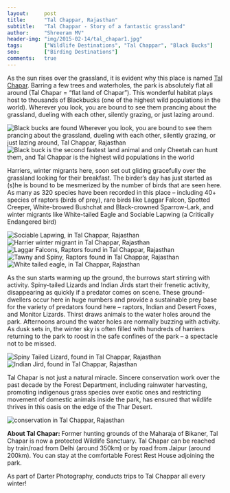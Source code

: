 ```yaml
---
layout:     post
title:      "Tal Chappar, Rajasthan"
subtitle:   "Tal Chappar - Story of a fantastic grassland"
author:     "Shreeram MV"
header-img: "img/2015-02-14/tal_chapar1.jpg"
tags:       ["Wildlife Destinations", "Tal Chappar", "Black Bucks"]
seo:		["Birding Destinations"]
comments:   true
---
```


<p> As the sun rises over the grassland, it is evident why this place is named <a href="http://www.wilderhood.com/destination/Tal%20Chappar" target="_blank">Tal Chapar</a>. Barring a few trees and waterholes, the park is absolutely flat all around (Tal Chapar = “flat land of Chapar”). This wonderful habitat plays host to thousands of Blackbucks (one of the highest wild populations in the world). Wherever you look, you are bound to see them prancing about the grassland, dueling with each other, silently grazing, or just lazing around. </p>


<img src="{{ site.baseurl }}/img/2015-02-14/tal_chapar2.jpg"  alt="Black bucks are found Wherever you look, you are bound to see them prancing about the grassland, dueling with each other, silently grazing, or just lazing around, Tal Chappar, Rajasthan">

<img src="{{ site.baseurl }}/img/2015-02-14/tal_chapar3.jpg"  alt="Black buck is the second fastest land animal and only Cheetah can hunt them, and Tal Chappar is the highest wild populations in the world">

<p>Harriers, winter migrants here, soon set out gliding gracefully over the grassland looking for their breakfast. The birder’s day has just started as (s)he is bound to be mesmerized by the number of birds that are seen here. As many as 320 species have been recorded in this place – including 40+ species of raptors (birds of prey), rare birds like Laggar Falcon, Spotted Creeper, White-browed Bushchat and Black-crowned Sparrow-Lark, and winter migrants like White-tailed Eagle and Sociable Lapwing (a Critically Endangered bird)</p>

<img src="{{ site.baseurl }}/img/2015-02-14/tal_chapar4.jpg"  alt="Sociable Lapwing, in Tal Chappar, Rajasthan">

<img src="{{ site.baseurl }}/img/2015-02-14/tal_chapar5.jpg"  alt="Harrier winter migrant in Tal Chappar, Rajasthan">

<img src="{{ site.baseurl }}/img/2015-02-14/tal_chapar6.jpg"  alt="Laggar Falcons, Raptors found in Tal Chappar, Rajasthan">

<img src="{{ site.baseurl }}/img/2015-02-14/tal_chapar7.jpg"  alt="Tawny and Spiny, Raptors found in Tal Chappar, Rajasthan">

<img src="{{ site.baseurl }}/img/2015-02-14/tal_chapar8.jpg"  alt="White tailed eagle, in Tal Chappar, Rajasthan">

<p> As the sun starts warming up the ground, the burrows start stirring with activity. Spiny-tailed Lizards and Indian Jirds start their frenetic activity, disappearing as quickly if a predator comes on scene. These ground-dwellers occur here in huge numbers and provide a sustainable prey base for the variety of predators found here – raptors, Indian and Desert Foxes, and Monitor Lizards.  Thirst draws animals to the water holes around the park. Afternoons around the water holes are normally buzzing with activity. As dusk sets in, the winter sky is often filled with hundreds of harriers returning to the park to roost in the safe confines of the park –  a spectacle not to be missed.</p>

<img src="{{ site.baseurl }}/img/2015-02-14/tal_chapar7.jpg"  alt="Spiny Tailed Lizard, found in Tal Chappar, Rajasthan">

<img src="{{ site.baseurl }}/img/2015-02-14/tal_chapar10.jpg"  alt="Indian Jird, found in Tal Chappar, Rajasthan">

<p> Tal Chapar is not just a natural miracle. Sincere conservation work over the past decade by the Forest Department, including rainwater harvesting, promoting indigenous grass species over exotic ones and restricting movement of domestic animals inside the park, has ensured that wildlife thrives in this oasis on the edge of the Thar Desert.</p>

<img src="{{ site.baseurl }}/img/2015-02-14/tal_chapar11.jpg"  alt="conservation in Tal Chappar, Rajasthan">

<p> <strong> About Tal Chapar: </strong> Former hunting grounds of the Maharaja of Bikaner, Tal Chapar is now a protected Wildlife Sanctuary. Tal Chapar can be reached by train/road from Delhi (around 350km) or by road from Jaipur (around 200km). You can stay at the comfortable Forest Rest House adjoining the park.</p>

<p>As part of <a href="http://www.wilderhood.com/organizer/Darter%20Photography" target="_blank" style="text-decoration:none">Darter Photography</a>, conducts <a href="http://www.darter.in/photography-tours/wildlife/tal-chapar-photography-tour/" target="_blank" style="text-decoration:none">trips to Tal Chappar</a> all every winter!</p>
